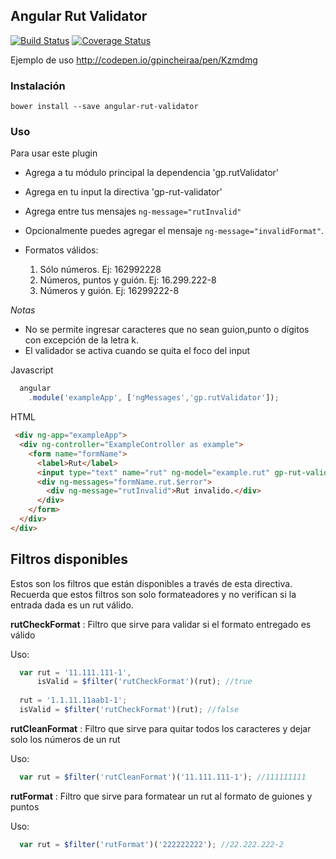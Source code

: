 ## Angular Rut Validator

[travis-image]: https://travis-ci.org/gpincheiraa/angular-rut-validator.png
[travis-url]: https://travis-ci.org/gpincheiraa/angular-rut-validator

[coveralls-image]: https://coveralls.io/repos/github/gpincheiraa/angular-rut-validator/badge.svg?branch=master
[coveralls-url]: https://coveralls.io/github/gpincheiraa/angular-rut-validator?branch=master


[![Build Status][travis-image]][travis-url] [![Coverage Status][coveralls-image]][coveralls-url]



Ejemplo de uso http://codepen.io/gpincheiraa/pen/Kzmdmg


### Instalación

`bower install --save angular-rut-validator`

### Uso

Para usar este plugin

- Agrega a tu módulo principal la dependencia 'gp.rutValidator'
- Agrega en tu input la directiva 'gp-rut-validator'
- Agrega entre tus mensajes `ng-message="rutInvalid"`
- Opcionalmente puedes agregar el mensaje  `ng-message="invalidFormat"`. 

- Formatos válidos: 
  1. Sólo números. Ej: 162992228
  2. Números, puntos y guión. Ej: 16.299.222-8
  3. Números y guión. Ej: 16299222-8

*Notas*
- No se permite ingresar caracteres que no sean guion,punto o dígitos con excepción de la letra k.
- El validador se activa cuando se quita el foco del input


Javascript

```javascript
  angular
    .module('exampleApp', ['ngMessages','gp.rutValidator']);
```
HTML

```html
 <div ng-app="exampleApp">
  <div ng-controller="ExampleController as example">
    <form name="formName">
      <label>Rut</label>
      <input type="text" name="rut" ng-model="example.rut" gp-rut-validator/>
      <div ng-messages="formName.rut.$error">
        <div ng-message="rutInvalid">Rut invalido.</div>
      </div>
    </form>
  </div>
</div>
```

## Filtros disponibles

Estos son los filtros que están disponibles a través de esta directiva. Recuerda que estos filtros son solo formateadores y no 
verifican si la entrada dada es un rut válido.

  **rutCheckFormat** : Filtro que sirve para validar si el formato entregado es válido
 
  Uso:
   
  ```javascript
    var rut = '11.111.111-1', 
        isValid = $filter('rutCheckFormat')(rut); //true
      
    rut = '1.1.11.11aab1-1';
    isValid = $filter('rutCheckFormat')(rut); //false
   ```

 **rutCleanFormat** : Filtro que sirve para quitar todos los caracteres y dejar solo los números de un rut
 
  Uso: 
  
  ```javascript
    var rut = $filter('rutCleanFormat')('11.111.111-1'); //111111111
  ```

 **rutFormat** : Filtro que sirve para formatear un rut al formato de guiones y puntos
 
  Uso: 
  
  ```javascript
    var rut = $filter('rutFormat')('222222222'); //22.222.222-2
  ```
